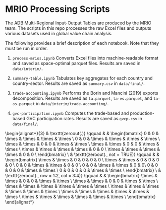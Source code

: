 # MRIO Processing Scripts

The ADB Multi-Regional Input-Output Tables are produced by the MRIO team. The scripts in this repo processes the raw Excel files and outputs various datasets used in global value chain analysis. 

The following provides a brief description of each notebook. Note that they must be run in order.

1. `process-mrios.ipynb`
Converts Excel files into machine-readable format and saved as space-optimal parquet files. Results are saved in `data/interim/`.

1. `summary-table.ipynb`
Tabulates key aggregates for each country and country-sector. Results are saved as `summary.csv` in `data/final/`.

1. `trade-accounting.ipynb`
Performs the Borin and Mancini (2019) exports decomposition. Results are saved as `ta.parquet`, `ta-es.parquet`, and `ta-os.parquet` in `data/interim/trade-accounting/`.

1. `gvc-participation.ipynb`
Computes the trade-based and production-based GVC participation rates. Results are saved as `gvcp.csv` in `data/final/`.

\begin{alignat*}{3}
  & \texttt{zeroout(.)} \qquad & & \begin{bmatrix}
    0 & 0 & \times & \times & \times & \times \\
    0 & 0 & \times & \times & \times & \times \\
    \times & \times & 0 & 0 & \times & \times \\
    \times & \times & 0 & 0 & \times & \times \\
    \times & \times & \times & \times & 0 & 0 \\
    \times & \times & \times & \times & 0 & 0 \\
  \end{bmatrix} \\
  & \texttt{zeroout(., not = TRUE)} \qquad & & \begin{bmatrix}
    \times & \times & 0 & 0 & 0 & 0 \\
    \times & \times & 0 & 0 & 0 & 0 \\
    0 & 0 & \times & \times & 0 & 0 \\
    0 & 0 & \times & \times & 0 & 0\\
    0 & 0 & 0 & 0 & \times & \times \\
    0 & 0 & 0 & 0 & \times & \times \\
  \end{bmatrix} \\
  & \texttt{zeroout(., row = 1:2, col = 3:4)} \qquad & & \begin{bmatrix}
    \times & \times & 0 & 0 & \times & \times \\
    \times & \times & 0 & 0 & \times & \times \\
    \times & \times & \times & \times & \times & \times \\
    \times & \times & \times & \times & \times & \times \\
    \times & \times & \times & \times & \times & \times \\
    \times & \times & \times & \times & \times & \times \\
  \end{bmatrix}
\end{alignat*}